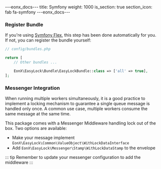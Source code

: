 ---eonx_docs---
title: Symfony
weight: 1000
is_section: true
section_icon: fab fa-symfony
---eonx_docs---

### Register Bundle

If you're using [Symfony Flex][1], this step has been done automatically for you. If not, you can register the bundle
yourself:

```php
// config/bundles.php

return [
    // Other bundles ...

    EonX\EasyLock\Bundle\EasyLockBundle::class => ['all' => true],
];
```

### Messenger Integration

When running multiple workers simultaneously, it is a good practice to implement a locking mechanism to guarantee
a single queue message is handled only once. A common use case, multiple workers consume the same message at the same
time.

This package comes with a Messenger Middleware handling lock out of the box. Two options are available:

- Make your message implement `EonX\EasyLock\Common\ValueObject\WithLockDataInterface`
- Add `EonX\EasyLock\Messenger\Stamp\WithLockDataStamp` to the envelope

::: tip
Remember to update your messenger configuration to add the middleware
:::

[1]: https://flex.symfony.com/
